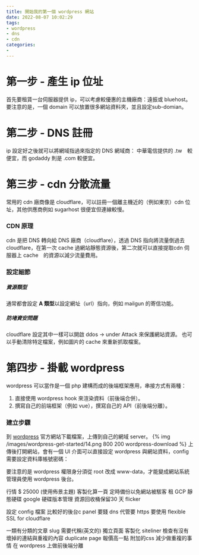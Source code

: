 ```yaml
---
title: 開始我的第一個 wordpress 網站
date: 2022-08-07 10:02:29
tags:
- wordpress
- dns
- cdn
categories:
- 
---
```


# 第一步 - 產生 ip 位址
首先要租賃一台伺服器提供 ip，可以考慮較優惠的主機廠商：遠振或 bluehost。
要注意的是，一個 domain 可以放置很多網站資料夾，並且設定sub-domian。

# 第二步 - DNS 註冊
ip 設定好之後就可以將網域指過來指定的 DNS 網域商：
中華電信提供的 .tw　較便宜，而 godaddy 則是 .com 較便宜。

# 第三步 - cdn 分散流量
常用的 cdn 廠商像是 cloudflare，可以註冊一個離主機近的（例如東京）cdn 位址，其他供應商例如 sugarhost 很便宜但連線較慢。

### CDN 原理
cdn 是把 DNS 轉向給 DNS 廠商（cloudflare），透過 DNS 指向將流量倒過去 cloudflare，在第一次 cache 過網站靜態資源後，第二次就可以直接提取cdn 伺服器上 cache　的資源以減少流量費用。

### 設定細節
##### 資源類型
通常都會設定 **A 類型**以設定網址（url）指向，例如 mailgun 的寄信功能。

##### 防堵資安問題
cloudflare 設定其中一樣可以開啟 ddos -> under Attack 來保護網站資源。
也可以手動清除特定檔案，例如圖片的 cache 來重新抓取檔案。

# 第四步 - 掛載 wordpress
wordpress 可以當作是一個 php 建構而成的後端框架應用，串接方式有兩種：
1. 直接使用 wordpress hook 來渲染資料（前後端合併）。
2. 撰寫自己的前端框架（例如 vue），撰寫自己的 API（前後端分離）。

### 建立步驟
到  [wordpress](https://tw.wordpress.org/download/) 官方網站下載檔案，上傳到自己的網域 server。
{% img /images/wordpress-get-started/14.png 800 200 wordpress-download %}
上傳後打開網站，會有一個 UI 介面可以直接設定 wordpress 與網站資料，config 需要設定資料庫帳號密碼：

要注意的是 wordpress 權限身分須從 root 改成 www-data，才能變成網站系統管理員使用 wordpress 後台。

行情 $ 25000 (使用佈景主題)
客製化算一頁
定時備份以免網站被駭客
租 GCP 靜態硬碟 
google 硬碟版本管理 資源回收桶保留30 天
flicker

設定 config 檔案 
比較好的後台c panel 要錢
dns 代管要 https 要使用 flexible SSL for cloudflare

一類有分類的文章 slug 需要代稱(英文的)
獨立頁面 客製化
siteliner 檢查有沒有壞掉的連結與重複的內容
duplicate page
報價高一點
附加的css
減少做重複的事情
在 wordpress 上做前後端分離
